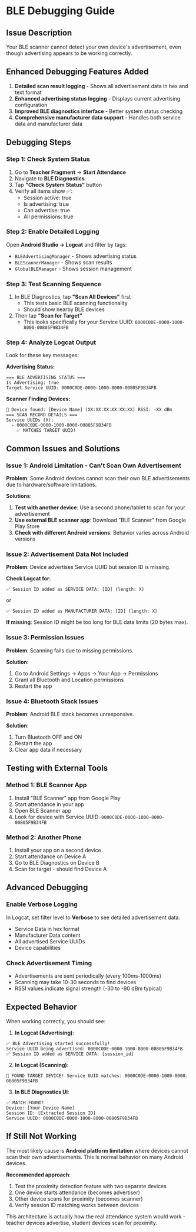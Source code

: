 # BLE Debugging Guide

## Issue Description
Your BLE scanner cannot detect your own device's advertisement, even though advertising appears to be working correctly.

## Enhanced Debugging Features Added
1. **Detailed scan result logging** - Shows all advertisement data in hex and text format
2. **Enhanced advertising status logging** - Displays current advertising configuration
3. **Improved BLE diagnostics interface** - Better system status checking
4. **Comprehensive manufacturer data support** - Handles both service data and manufacturer data

## Debugging Steps

### Step 1: Check System Status
1. Go to **Teacher Fragment** → **Start Attendance**
2. Navigate to **BLE Diagnostics**
3. Tap **"Check System Status"** button
4. Verify all items show ✅:
   - Session active: true
   - Is advertising: true  
   - Can advertise: true
   - All permissions: true

### Step 2: Enable Detailed Logging
Open **Android Studio → Logcat** and filter by tags:
- `BLEAdvertisingManager` - Shows advertising status
- `BLEScannerManager` - Shows scan results
- `GlobalBLEManager` - Shows session management

### Step 3: Test Scanning Sequence
1. In BLE Diagnostics, tap **"Scan All Devices"** first
   - This tests basic BLE scanning functionality
   - Should show nearby BLE devices
2. Then tap **"Scan for Target"** 
   - This looks specifically for your Service UUID: `0000C0DE-0000-1000-8000-00805F9B34FB`

### Step 4: Analyze Logcat Output
Look for these key messages:

**Advertising Status:**
```
=== BLE ADVERTISING STATUS ===
Is Advertising: true
Target Service UUID: 0000C0DE-0000-1000-8000-00805F9B34FB
```

**Scanner Finding Devices:**
```
📱 Device found: [Device Name] (XX:XX:XX:XX:XX:XX) RSSI: -XX dBm
=== SCAN RECORD DETAILS ===
Service UUIDs (X):
  - 0000C0DE-0000-1000-8000-00805F9B34FB
    ✅ MATCHES TARGET UUID!
```

## Common Issues and Solutions

### Issue 1: Android Limitation - Can't Scan Own Advertisement
**Problem**: Some Android devices cannot scan their own BLE advertisements due to hardware/software limitations.

**Solutions**:
1. **Test with another device**: Use a second phone/tablet to scan for your advertisement
2. **Use external BLE scanner app**: Download "BLE Scanner" from Google Play Store
3. **Check with different Android versions**: Behavior varies across Android versions

### Issue 2: Advertisement Data Not Included
**Problem**: Device advertises Service UUID but session ID is missing.

**Check Logcat for**:
```
✅ Session ID added as SERVICE DATA: [ID] (length: X)
```
or
```
✅ Session ID added as MANUFACTURER DATA: [ID] (length: X)
```

**If missing**: Session ID might be too long for BLE data limits (20 bytes max).

### Issue 3: Permission Issues
**Problem**: Scanning fails due to missing permissions.

**Solution**: 
1. Go to Android Settings → Apps → Your App → Permissions
2. Grant all Bluetooth and Location permissions
3. Restart the app

### Issue 4: Bluetooth Stack Issues
**Problem**: Android BLE stack becomes unresponsive.

**Solution**:
1. Turn Bluetooth OFF and ON
2. Restart the app
3. Clear app data if necessary

## Testing with External Tools

### Method 1: BLE Scanner App
1. Install "BLE Scanner" app from Google Play
2. Start attendance in your app
3. Open BLE Scanner app
4. Look for device with Service UUID: `0000C0DE-0000-1000-8000-00805F9B34FB`

### Method 2: Another Phone
1. Install your app on a second device
2. Start attendance on Device A
3. Go to BLE Diagnostics on Device B
4. Scan for target - should find Device A

## Advanced Debugging

### Enable Verbose Logging
In Logcat, set filter level to **Verbose** to see detailed advertisement data:
- Service Data in hex format
- Manufacturer Data content  
- All advertised Service UUIDs
- Device capabilities

### Check Advertisement Timing
- Advertisements are sent periodically (every 100ms-1000ms)
- Scanning may take 10-30 seconds to find devices
- RSSI values indicate signal strength (-30 to -90 dBm typical)

## Expected Behavior

When working correctly, you should see:

1. **In Logcat (Advertising)**:
```
✅ BLE Advertising started successfully!
Service UUID being advertised: 0000C0DE-0000-1000-8000-00805F9B34FB
✅ Session ID added as SERVICE DATA: [session_id]
```

2. **In Logcat (Scanning)**:
```
🎯 FOUND TARGET DEVICE! Service UUID matches: 0000C0DE-0000-1000-8000-00805F9B34FB
```

3. **In BLE Diagnostics UI**:
```
✅ MATCH FOUND!
Device: [Your Device Name]
Session ID: [Extracted Session ID]
Service UUID: 0000C0DE-0000-1000-8000-00805F9B34FB
```

## If Still Not Working

The most likely cause is **Android platform limitation** where devices cannot scan their own advertisements. This is normal behavior on many Android devices.

**Recommended approach**:
1. Test the proximity detection feature with two separate devices
2. One device starts attendance (becomes advertiser)
3. Other device scans for proximity (becomes scanner)
4. Verify session ID matching works between devices

This architecture is actually how the real attendance system would work - teacher devices advertise, student devices scan for proximity.